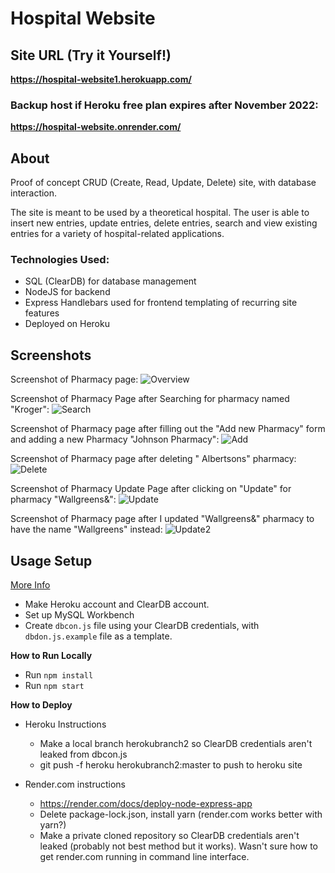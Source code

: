 # Hospital Website

## Site URL (Try it Yourself!)
**https://hospital-website1.herokuapp.com/**

### Backup host if Heroku free plan expires after November 2022:
**https://hospital-website.onrender.com/**

## About
Proof of concept CRUD (Create, Read, Update, Delete) site, with database interaction.

The site is meant to be used by a theoretical hospital. The user is able to insert new entries, update entries, delete entries, search and view existing entries for a variety of hospital-related applications.

 ### Technologies Used:
 * SQL (ClearDB) for database management
 * NodeJS for backend
 * Express Handlebars used for frontend templating of recurring site features
 * Deployed on Heroku

## Screenshots

Screenshot of Pharmacy page:
![Overview](https://media.discordapp.net/attachments/833505136290299935/993971873102712952/unknown.png?width=715&height=670)

Screenshot of Pharmacy Page after Searching for pharmacy named "Kroger":
![Search](https://media.discordapp.net/attachments/833505136290299935/993972274262720532/unknown.png?width=729&height=670
)

Screenshot of Pharmacy page after filling out the "Add new Pharmacy" form and adding a new Pharmacy "Johnson Pharmacy": ![Add](https://media.discordapp.net/attachments/833505136290299935/993972712802369556/unknown.png?width=770&height=670)

Screenshot of Pharmacy page after deleting " Albertsons" pharmacy:
![Delete](https://media.discordapp.net/attachments/833505136290299935/993973355545890867/unknown.png?width=796&height=670)

Screenshot of Pharmacy Update Page after clicking on "Update" for pharmacy "Wallgreens&":
![Update](https://media.discordapp.net/attachments/833505136290299935/993973421958504469/unknown.png)

Screenshot of Pharmacy page after I updated "Wallgreens&" pharmacy to have the name "Wallgreens" instead:
![Update2](https://media.discordapp.net/attachments/833505136290299935/993973534525239436/unknown.png?width=749&height=670)

## Usage Setup
[More Info](https://youtu.be/ZZp0VIjTsbM)

* Make Heroku account and ClearDB account.
* Set up MySQL Workbench
* Create `dbcon.js` file using your ClearDB credentials, with `dbdon.js.example` file as a template.

**How to Run Locally**

* Run `npm install`
* Run `npm start`

**How to Deploy**
* Heroku Instructions
	* Make a local branch herokubranch2 so ClearDB credentials aren't leaked from dbcon.js
	* git push -f heroku herokubranch2:master to push to heroku site
	
* Render.com instructions
	* https://render.com/docs/deploy-node-express-app
	* Delete package-lock.json, install yarn (render.com works better with yarn?)
	* Make a private cloned repository so ClearDB credentials aren't leaked (probably not best method but it works). Wasn't sure how to get render.com running in command line interface.

